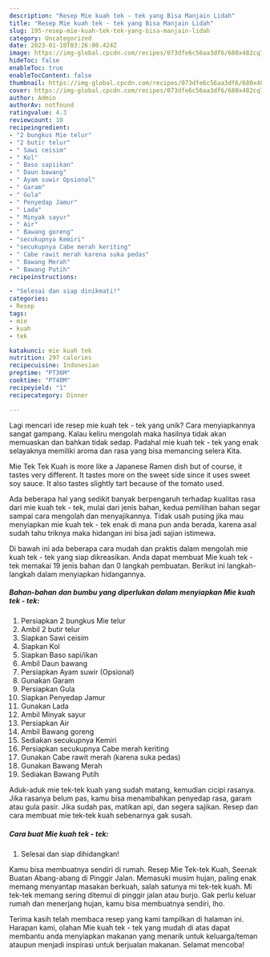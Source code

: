 ```yaml
---
description: "Resep Mie kuah tek - tek yang Bisa Manjain Lidah"
title: "Resep Mie kuah tek - tek yang Bisa Manjain Lidah"
slug: 195-resep-mie-kuah-tek-tek-yang-bisa-manjain-lidah
category: Uncategorized
date: 2023-01-10T03:26:00.424Z
image: https://img-global.cpcdn.com/recipes/073dfe6c56aa3df6/680x482cq70/mie-kuah-tek-tek-foto-resep-utama.jpg
hideToc: false
enableToc: true
enableTocContent: false
thumbnail: https://img-global.cpcdn.com/recipes/073dfe6c56aa3df6/680x482cq70/mie-kuah-tek-tek-foto-resep-utama.jpg
cover: https://img-global.cpcdn.com/recipes/073dfe6c56aa3df6/680x482cq70/mie-kuah-tek-tek-foto-resep-utama.jpg
author: Admin
authorAv: notfound
ratingvalue: 4.3
reviewcount: 10
recipeingredient:
- "2 bungkus Mie telur"
- "2 butir telur"
- " Sawi ceisim"
- " Kol"
- " Baso sapiikan"
- " Daun bawang"
- " Ayam suwir Opsional"
- " Garam"
- " Gula"
- " Penyedap Jamur"
- " Lada"
- " Minyak sayur"
- " Air"
- " Bawang goreng"
- "secukupnya Kemiri"
- "secukupnya Cabe merah keriting"
- " Cabe rawit merah karena suka pedas"
- " Bawang Merah"
- " Bawang Putih"
recipeinstructions:

- "Selesai dan siap dinikmati!"
categories:
- Resep
tags:
- mie
- kuah
- tek

katakunci: mie kuah tek 
nutrition: 297 calories
recipecuisine: Indonesian
preptime: "PT36M"
cooktime: "PT40M"
recipeyield: "1"
recipecategory: Dinner

---
```





Lagi mencari ide resep mie kuah tek - tek yang unik? Cara menyiapkannya sangat gampang. Kalau keliru mengolah maka hasilnya tidak akan memuaskan dan bahkan tidak sedap. Padahal mie kuah tek - tek yang enak selayaknya memiliki aroma dan rasa yang bisa memancing selera Kita.





Mie Tek Tek Kuah is more like a Japanese Ramen dish but of course, it tastes very different. It tastes more on the sweet side since it uses sweet soy sauce. It also tastes slightly tart because of the tomato used.

Ada beberapa hal yang sedikit banyak berpengaruh terhadap kualitas rasa dari mie kuah tek - tek, mulai dari jenis bahan, kedua pemilihan bahan segar sampai cara mengolah dan menyajikannya. Tidak usah pusing jika mau menyiapkan mie kuah tek - tek enak di mana pun anda berada, karena asal sudah tahu triknya maka hidangan ini bisa jadi sajian istimewa.






Di bawah ini ada beberapa cara mudah dan praktis dalam mengolah mie kuah tek - tek yang siap dikreasikan. Anda dapat membuat Mie kuah tek - tek memakai 19 jenis bahan dan 0 langkah pembuatan. Berikut ini langkah-langkah dalam menyiapkan hidangannya.

<!--inarticleads1-->

##### Bahan-bahan dan bumbu yang diperlukan dalam menyiapkan Mie kuah tek - tek:

1. Persiapkan 2 bungkus Mie telur
1. Ambil 2 butir telur
1. Siapkan  Sawi ceisim
1. Siapkan  Kol
1. Siapkan  Baso sapi/ikan
1. Ambil  Daun bawang
1. Persiapkan  Ayam suwir (Opsional)
1. Gunakan  Garam
1. Persiapkan  Gula
1. Siapkan  Penyedap Jamur
1. Gunakan  Lada
1. Ambil  Minyak sayur
1. Persiapkan  Air
1. Ambil  Bawang goreng
1. Sediakan secukupnya Kemiri
1. Persiapkan secukupnya Cabe merah keriting
1. Gunakan  Cabe rawit merah (karena suka pedas)
1. Gunakan  Bawang Merah
1. Sediakan  Bawang Putih


Aduk-aduk mie tek-tek kuah yang sudah matang, kemudian cicipi rasanya. Jika rasanya belum pas, kamu bisa menambahkan penyedap rasa, garam atau gula pasir. Jika sudah pas, matikan api, dan segera sajikan. Resep dan cara membuat mie tek-tek kuah sebenarnya gak susah. 

<!--inarticleads2-->

##### Cara buat Mie kuah tek - tek:


1. Selesai dan siap dihidangkan!

Kamu bisa membuatnya sendiri di rumah. Resep Mie Tek-tek Kuah, Seenak Buatan Abang-abang di Pinggir Jalan. Memasuki musim hujan, paling enak memang menyantap masakan berkuah, salah satunya mi tek-tek kuah. Mi tek-tek memang sering ditemui di pinggir jalan atau burjo. Gak perlu keluar rumah dan menerjang hujan, kamu bisa membuatnya sendiri, lho. 

Terima kasih telah membaca resep yang kami tampilkan di halaman ini. Harapan kami, olahan Mie kuah tek - tek yang mudah di atas dapat membantu anda menyiapkan makanan yang menarik untuk keluarga/teman ataupun menjadi inspirasi untuk berjualan makanan. Selamat mencoba!
